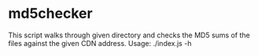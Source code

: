 # md5checker

This script walks through given directory and checks the MD5 sums of the files against the given CDN address. Usage: ./index.js -h
